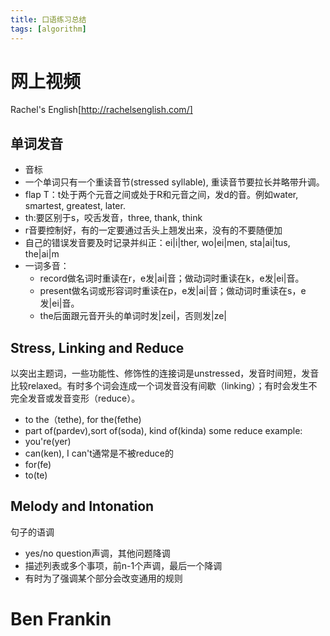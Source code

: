 ```yaml
---
title: 口语练习总结
tags: [algorithm]
---
```

# 网上视频
Rachel's English[http://rachelsenglish.com/]


## 单词发音
- 音标
- 一个单词只有一个重读音节(stressed syllable), 重读音节要拉长并略带升调。
- flap T：t处于两个元音之间或处于R和元音之间，发d的音。例如water, smartest, greatest, later.
- th:要区别于s，咬舌发音，three, thank, think
- r音要控制好，有的一定要通过舌头上翘发出来，没有的不要随便加
- 自己的错误发音要及时记录并纠正：ei|i|ther, wo|ei|men, sta|ai|tus, the|ai|m
- 一词多音：
    + record做名词时重读在r，e发|ai|音；做动词时重读在k，e发|ei|音。
    + present做名词或形容词时重读在p，e发|ai|音；做动词时重读在s，e发|ei|音。
    + the后面跟元音开头的单词时发|zei|，否则发|ze|

## Stress, Linking and Reduce
以突出主题词，一些功能性、修饰性的连接词是unstressed，发音时间短，发音比较relaxed。有时多个词会连成一个词发音没有间歇（linking）；有时会发生不完全发音或发音变形（reduce）。
- to the（tethe), for the(fethe)
- part of(pardev),sort of(soda), kind of(kinda) 
some reduce example:
- you're(yer)
- can(ken), I can't通常是不被reduce的
- for(fe)
- to(te)

## Melody and Intonation
句子的语调
- yes/no question声调，其他问题降调
- 描述列表或多个事项，前n-1个声调，最后一个降调
- 有时为了强调某个部分会改变通用的规则

# Ben Frankin

